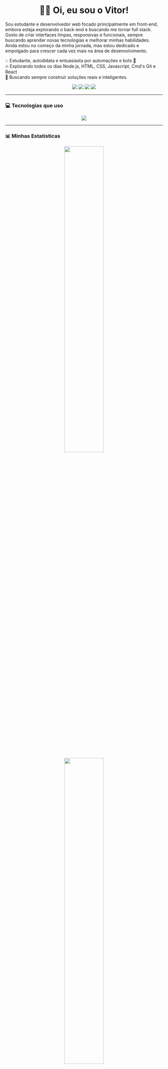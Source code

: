 
<h1 align="center">👨‍💻 Oi, eu sou o Vitor!</h1>

<p>
Sou estudante e desenvolvedor web focado principalmente em front-end, embora esteja explorando o back-end e buscando me tornar full stack.  
Gosto de criar interfaces limpas, responsivas e funcionais, sempre buscando aprender novas tecnologias e melhorar minhas habilidades.  
Ainda estou no começo da minha jornada, mas estou dedicado e empolgado para crescer cada vez mais na área de desenvolvimento.
</p>  

<p>
  💡 Estudante, autodidata e entuasiasta por automações e bots 🤖<br>
  🔥 Explorando todos os dias Node.js, HTML, CSS, Javascript, Cmd's Git e React<br>
  🌱 Buscando sempre construir soluções reais e inteligentes.
</p>

<p align="center">
  <img src="https://img.shields.io/github/followers/ScatmanVit?label=Seguidores&style=social" />
  <img src="https://visitor-badge.laobi.icu/badge?page_id=ScatmanVit.ScatmanVit" />
  <img src="https://img.shields.io/github/last-commit/ScatmanVit/pratica_api_node-crud-users?color=green" />
  <img src="https://img.shields.io/github/languages/top/ScatmanVit/pratica_api_node-crud-users" />
</p>

---

### 💻 Tecnologias que uso

<p align="center">
  <img src="https://skillicons.dev/icons?i=html,css,js,ts,react,nodejs,express,mongodb,mysql,prisma,git,vite" />
</p>

---

### 📊 Minhas Estatísticas

<div align="center">
  <img src="https://github-readme-stats.vercel.app/api?username=ScatmanVit&show_icons=true&theme=tokyonight&count_private=true" width="50%"/>
  <img src="https://github-readme-stats.vercel.app/api/top-langs/?username=ScatmanVit&layout=compact&theme=tokyonight&langs_count=8" width="50%"/>
</div>

---

### 🌟 Projetos em Destaque

<div align="center">

| 💡 Projeto                 | 🔗 Link                                                                 | 🚀 Tecnologias           |
|---------------------------|-------------------------------------------------------------------------|-------------------------|
| 🧱 API CRUD de Usuários    | 🔗 [Ver projeto](https://github.com/ScatmanVit/pratica_api_node-crud-users) | Node.js, Express, MongoDB  |
| 🖥️ Front-end Node CRUD     | 🔗 [Ver projeto](https://github.com/ScatmanVit/front_end-node-crud)     | HTML, JavaScript, CSS   |
| 🔍 Mecanismo de Pesquisa   | 🔗 [Ver projeto](https://github.com/ScatmanVit/mecanismo-pequisa)       | JavaScript, HTML, CSS   |
| 🎨 Landing Page CSS        | 🔗 [Ver projeto](https://github.com/ScatmanVit/Landing_Page_CSS)        | HTML, CSS puro          |
| 🌙 Tema Escuro no React    | 🔗 [Ver projeto](https://github.com/ScatmanVit/ModoEscuro_ComREACT)     | React, Hooks, CSS       |


</div>


---

### 📫 Onde me encontrar

<p align="center">
  <a href="https://www.linkedin.com/in/victor-ribeiro-baradel-50484a364/"><img src="https://img.shields.io/badge/LinkedIn-blue?style=for-the-badge&logo=linkedin&logoColor=white" /></a>
  <a href="mailto:victorribeirobaradel@gmail.com"><img src="https://img.shields.io/badge/Gmail-red?style=for-the-badge&logo=gmail&logoColor=white" /></a>
</p>

---

### ✨ Frase que me guia

> “Não sou movido a certezas, sou movido a perguntas. A curiosidade representa a criança interior.”

---

### 📈 Contribuições e Atividade


<p align="center">
  <a><img src="https://github-readme-stats.vercel.app/api?username=ScatmanVit&show_icons=true&theme=tokyonight"/></a>
</p>

